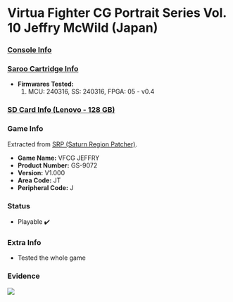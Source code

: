 # Virtua Fighter CG Portrait Series Vol. 10 Jeffry McWild (Japan)

### [Console Info](../../../../../Info/Consoles/VA13/README.md)

### [Saroo Cartridge Info](../../../../../Info/Cartridges/RetroGameParadiseStore/1.32F/README.md)

- <b>Firmwares Tested:</b>
  1. MCU: 240316, SS: 240316, FPGA: 05 - v0.4

### [SD Card Info (Lenovo - 128 GB)](../../../../../Info/SdCards/Lenovo/128GB/fat32/README.md)

### Game Info

Extracted from [SRP (Saturn Region Patcher)](https://segaxtreme.net/resources/saturn-region-patcher.81/download).

- <b>Game Name:</b> VFCG JEFFRY
- <b>Product Number:</b> GS-9072
- <b>Version:</b> V1.000
- <b>Area Code:</b> JT
- <b>Peripheral Code:</b> J

### Status

- Playable :heavy_check_mark:

### Extra Info

- Tested the whole game

### Evidence

[![](https://img.youtube.com/vi/fQHAPNnXDao/0.jpg)](https://www.youtube.com/watch?v=fQHAPNnXDao)
